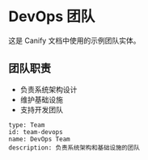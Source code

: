 # DevOps 团队

这是 Canify 文档中使用的示例团队实体。

## 团队职责

- 负责系统架构设计
- 维护基础设施
- 支持开发团队

```entity
type: Team
id: team-devops
name: DevOps Team
description: 负责系统架构和基础设施的团队
```